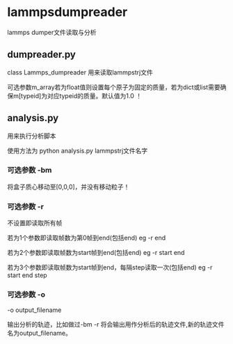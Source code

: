 # lammpsdumpreader
lammps dumper文件读取与分析
## dumpreader.py 
class Lammps_dumpreader 用来读取lammpstrj文件 

可选参数m_array若为float值则设置每个原子为固定的质量，若为dict或list需要确保m[typeid]为对应typeid的质量。默认值为1.0 ！
## analysis.py
用来执行分析脚本

使用方法为 python analysis.py lammpstrj文件名字

### 可选参数 -bm 
将盒子质心移动至[0,0,0]，并没有移动粒子！
### 可选参数 -r 
不设置即读取所有帧

若为1个参数即读取帧数为第0帧到end(包括end) eg -r end

若为2个参数即读取帧数为start帧到end(包括end) eg -r start end

若为3个参数即读取帧数为start帧到end，每隔step读取一次(包括end) eg -r start end step

### 可选参数 -o
-o output_filename

输出分析的轨迹，比如做过-bm -r 将会输出用作分析后的轨迹文件,新的轨迹文件名为output_filename。

